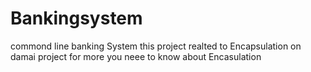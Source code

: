 # Bankingsystem
commond line banking System
 this  project realted to Encapsulation on damai project 
    for more  you  neee to know about Encasulation 


